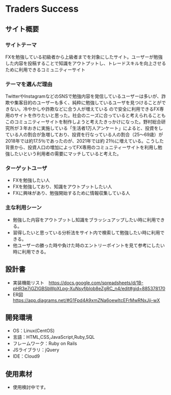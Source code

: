# Traders Success

## サイト概要
### サイトテーマ
FXを勉強している初級者から上級者までを対象にしたサイト。ユーザーが勉強した内容を投稿することで知識をアウトプットし、トレードスキルを向上させるために利用できるコミュニティーサイト

### テーマを選んだ理由
TwitterやInstagramなどのSNSで勉強内容を発信しているユーザーは多いが、詐欺や集客目的のユーザーも多く、純粋に勉強しているユーザを見つけることができない。冷やかしや詐欺などに合う人が増えている    ので安全に利用できるFX専用のサイトを作りたいと思った。社会のニーズに合っていると考えられることもこのコミュニティーサイトを制作しようと考えたきっかけになった。野村総合研究所が３年おきに実施している「生活者1万人アンケート」によると、投資をしている人の割合が急増しており、投資を行なっている人の割合（25〜69歳）が2018年では約17.5％であったのが、2021年では約 21％に増えている。こうした背景から、投資人口の増加によってFX専用のコミュニティーサイトを利用し勉強したいという利用者の需要にマッチしていると考えた。

### ターゲットユーザ
- FXを勉強したい人
- FXを勉強しており、知識をアウトプットしたい人　
- FXに興味があり、勉強開始するために情報収集している人

### 主な利用シーン
- 勉強した内容をアウトプットし知識をブラッシュアップしたい時に利用できる。
- 習得したいと思っている分析法をサイト内で検索して勉強したい時に利用できる。
- 他ユーザーの勝った時や負けた時のエントリーポイントを見て参考にしたい時に利用できる。
## 設計書
- 実装機能リスト　https://docs.google.com/spreadsheets/d/1B-pHR3e7jGZIGBSbWpXLpg-XuNsyfjblob8eZgRC_n4/edit#gid=885378170
- ER図　https://app.diagrams.net/#G1Fpd4A9xmZNa6oewItcEFrMwRNxJji-wX

## 開発環境
- OS：Linux(CentOS)
- 言語：HTML,CSS,JavaScript,Ruby,SQL
- フレームワーク：Ruby on Rails
- JSライブラリ：jQuery
- IDE：Cloud9

## 使用素材
- 使用検討中です。
